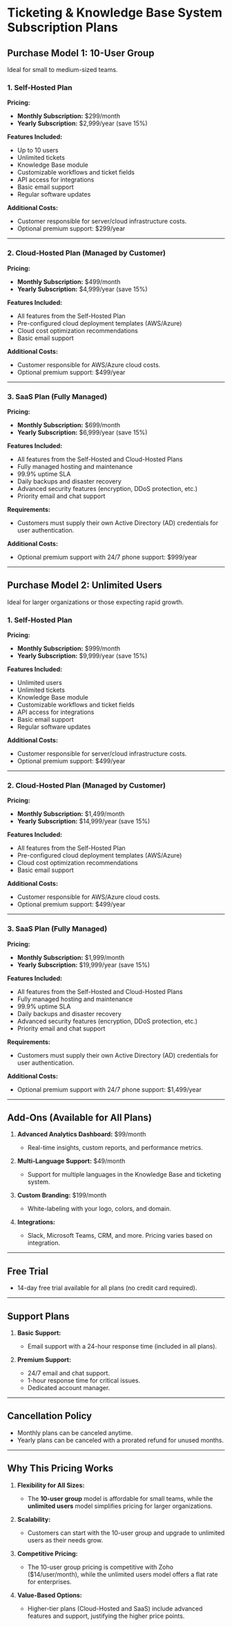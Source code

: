 # Ticketing & Knowledge Base System Subscription Plans

## Purchase Model 1: 10-User Group  
Ideal for small to medium-sized teams.  

### 1. Self-Hosted Plan  
**Pricing:**  
- **Monthly Subscription:** $299/month  
- **Yearly Subscription:** $2,999/year (save 15%)  

**Features Included:**  
- Up to 10 users  
- Unlimited tickets  
- Knowledge Base module  
- Customizable workflows and ticket fields  
- API access for integrations  
- Basic email support  
- Regular software updates  

**Additional Costs:**  
- Customer responsible for server/cloud infrastructure costs.  
- Optional premium support: $299/year  

---

### 2. Cloud-Hosted Plan (Managed by Customer)  
**Pricing:**  
- **Monthly Subscription:** $499/month  
- **Yearly Subscription:** $4,999/year (save 15%)  

**Features Included:**  
- All features from the Self-Hosted Plan  
- Pre-configured cloud deployment templates (AWS/Azure)  
- Cloud cost optimization recommendations  
- Basic email support  

**Additional Costs:**  
- Customer responsible for AWS/Azure cloud costs.  
- Optional premium support: $499/year  

---

### 3. SaaS Plan (Fully Managed)  
**Pricing:**  
- **Monthly Subscription:** $699/month  
- **Yearly Subscription:** $6,999/year (save 15%)  

**Features Included:**  
- All features from the Self-Hosted and Cloud-Hosted Plans  
- Fully managed hosting and maintenance  
- 99.9% uptime SLA  
- Daily backups and disaster recovery  
- Advanced security features (encryption, DDoS protection, etc.)  
- Priority email and chat support  

**Requirements:**  
- Customers must supply their own Active Directory (AD) credentials for user authentication.  

**Additional Costs:**  
- Optional premium support with 24/7 phone support: $999/year  

---

## Purchase Model 2: Unlimited Users  
Ideal for larger organizations or those expecting rapid growth.  

### 1. Self-Hosted Plan  
**Pricing:**  
- **Monthly Subscription:** $999/month  
- **Yearly Subscription:** $9,999/year (save 15%)  

**Features Included:**  
- Unlimited users  
- Unlimited tickets  
- Knowledge Base module  
- Customizable workflows and ticket fields  
- API access for integrations  
- Basic email support  
- Regular software updates  

**Additional Costs:**  
- Customer responsible for server/cloud infrastructure costs.  
- Optional premium support: $499/year  

---

### 2. Cloud-Hosted Plan (Managed by Customer)  
**Pricing:**  
- **Monthly Subscription:** $1,499/month  
- **Yearly Subscription:** $14,999/year (save 15%)  

**Features Included:**  
- All features from the Self-Hosted Plan  
- Pre-configured cloud deployment templates (AWS/Azure)  
- Cloud cost optimization recommendations  
- Basic email support  

**Additional Costs:**  
- Customer responsible for AWS/Azure cloud costs.  
- Optional premium support: $499/year  

---

### 3. SaaS Plan (Fully Managed)  
**Pricing:**  
- **Monthly Subscription:** $1,999/month  
- **Yearly Subscription:** $19,999/year (save 15%)  

**Features Included:**  
- All features from the Self-Hosted and Cloud-Hosted Plans  
- Fully managed hosting and maintenance  
- 99.9% uptime SLA  
- Daily backups and disaster recovery  
- Advanced security features (encryption, DDoS protection, etc.)  
- Priority email and chat support  

**Requirements:**  
- Customers must supply their own Active Directory (AD) credentials for user authentication.  

**Additional Costs:**  
- Optional premium support with 24/7 phone support: $1,499/year  

---

## Add-Ons (Available for All Plans)  
1. **Advanced Analytics Dashboard:** $99/month  
   - Real-time insights, custom reports, and performance metrics.  

2. **Multi-Language Support:** $49/month  
   - Support for multiple languages in the Knowledge Base and ticketing system.  

3. **Custom Branding:** $199/month  
   - White-labeling with your logo, colors, and domain.  

4. **Integrations:**  
   - Slack, Microsoft Teams, CRM, and more. Pricing varies based on integration.  

---

## Free Trial  
- 14-day free trial available for all plans (no credit card required).  

---

## Support Plans  
1. **Basic Support:**  
   - Email support with a 24-hour response time (included in all plans).  

2. **Premium Support:**  
   - 24/7 email and chat support.  
   - 1-hour response time for critical issues.  
   - Dedicated account manager.  

---

## Cancellation Policy  
- Monthly plans can be canceled anytime.  
- Yearly plans can be canceled with a prorated refund for unused months.  

---

## Why This Pricing Works  
1. **Flexibility for All Sizes:**  
   - The **10-user group** model is affordable for small teams, while the **unlimited users** model simplifies pricing for larger organizations.  

2. **Scalability:**  
   - Customers can start with the 10-user group and upgrade to unlimited users as their needs grow.  

3. **Competitive Pricing:**  
   - The 10-user group pricing is competitive with Zoho ($14/user/month), while the unlimited users model offers a flat rate for enterprises.  

4. **Value-Based Options:**  
   - Higher-tier plans (Cloud-Hosted and SaaS) include advanced features and support, justifying the higher price points.  